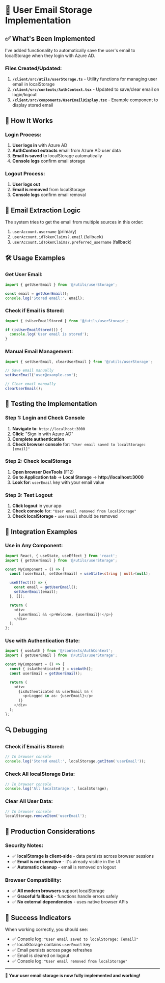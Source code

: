# 📧 User Email Storage Implementation

## ✅ **What's Been Implemented**

I've added functionality to automatically save the user's email to localStorage when they login with Azure AD.

### **Files Created/Updated:**

1. **`/client/src/utils/userStorage.ts`** - Utility functions for managing user email in localStorage
2. **`/client/src/contexts/AuthContext.tsx`** - Updated to save/clear email on login/logout
3. **`/client/src/components/UserEmailDisplay.tsx`** - Example component to display stored email

## 🔧 **How It Works**

### **Login Process:**
1. **User logs in** with Azure AD
2. **AuthContext extracts** email from Azure AD user data
3. **Email is saved** to localStorage automatically
4. **Console logs** confirm email storage

### **Logout Process:**
1. **User logs out**
2. **Email is removed** from localStorage
3. **Console logs** confirm email removal

## 📧 **Email Extraction Logic**

The system tries to get the email from multiple sources in this order:
1. `userAccount.username` (primary)
2. `userAccount.idTokenClaims?.email` (fallback)
3. `userAccount.idTokenClaims?.preferred_username` (fallback)

## 🛠️ **Usage Examples**

### **Get User Email:**
```typescript
import { getUserEmail } from '@/utils/userStorage';

const email = getUserEmail();
console.log('Stored email:', email);
```

### **Check if Email is Stored:**
```typescript
import { isUserEmailStored } from '@/utils/userStorage';

if (isUserEmailStored()) {
  console.log('User email is stored');
}
```

### **Manual Email Management:**
```typescript
import { setUserEmail, clearUserEmail } from '@/utils/userStorage';

// Save email manually
setUserEmail('user@example.com');

// Clear email manually
clearUserEmail();
```

## 🧪 **Testing the Implementation**

### **Step 1: Login and Check Console**
1. **Navigate to**: `http://localhost:3000`
2. **Click**: "Sign in with Azure AD"
3. **Complete authentication**
4. **Check browser console** for: `"User email saved to localStorage: [email]"`

### **Step 2: Check localStorage**
1. **Open browser DevTools** (F12)
2. **Go to Application tab** → **Local Storage** → **http://localhost:3000**
3. **Look for**: `userEmail` key with your email value

### **Step 3: Test Logout**
1. **Click logout** in your app
2. **Check console** for: `"User email removed from localStorage"`
3. **Check localStorage** - `userEmail` should be removed

## 🎯 **Integration Examples**

### **Use in Any Component:**
```typescript
import React, { useState, useEffect } from 'react';
import { getUserEmail } from '@/utils/userStorage';

const MyComponent = () => {
  const [userEmail, setUserEmail] = useState<string | null>(null);

  useEffect(() => {
    const email = getUserEmail();
    setUserEmail(email);
  }, []);

  return (
    <div>
      {userEmail && <p>Welcome, {userEmail}!</p>}
    </div>
  );
};
```

### **Use with Authentication State:**
```typescript
import { useAuth } from '@/contexts/AuthContext';
import { getUserEmail } from '@/utils/userStorage';

const MyComponent = () => {
  const { isAuthenticated } = useAuth();
  const userEmail = getUserEmail();

  return (
    <div>
      {isAuthenticated && userEmail && (
        <p>Logged in as: {userEmail}</p>
      )}
    </div>
  );
};
```

## 🔍 **Debugging**

### **Check if Email is Stored:**
```javascript
// In browser console
console.log('Stored email:', localStorage.getItem('userEmail'));
```

### **Check All localStorage Data:**
```javascript
// In browser console
console.log('All localStorage:', localStorage);
```

### **Clear All User Data:**
```javascript
// In browser console
localStorage.removeItem('userEmail');
```

## 🚀 **Production Considerations**

### **Security Notes:**
- ✅ **localStorage is client-side** - data persists across browser sessions
- ✅ **Email is not sensitive** - it's already visible in the UI
- ✅ **Automatic cleanup** - email is removed on logout

### **Browser Compatibility:**
- ✅ **All modern browsers** support localStorage
- ✅ **Graceful fallback** - functions handle errors safely
- ✅ **No external dependencies** - uses native browser APIs

## 🎉 **Success Indicators**

When working correctly, you should see:
- ✅ Console log: `"User email saved to localStorage: [email]"`
- ✅ localStorage contains `userEmail` key
- ✅ Email persists across page refreshes
- ✅ Email is cleared on logout
- ✅ Console log: `"User email removed from localStorage"`

---

**🎉 Your user email storage is now fully implemented and working!**

